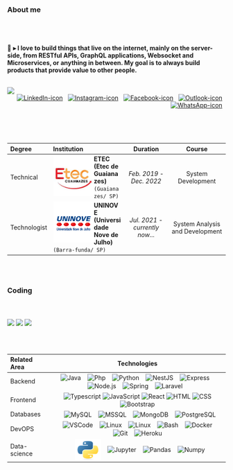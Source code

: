 <!--
❗ ➤ References used in this Repository:
🔗 • https://github.com/kyechan99/capsule-render
🔗 • https://github.com/antonkomarev/github-profile-views-counter
🔗 • https://github.com/DenverCoder1/custom-icon-badges
🔗 • https://github.com/DenverCoder1/github-readme-streak-stats
🔗 • https://github.com/anuraghazra/github-readme-stats
🔗 • https://github.com/alexandresanlim/Badges4-README.md-Profile
🔗 • https://profilepicturemaker.com
🔗 • https://devicon.dev
🔗 • https://shields.io
🔗 • https://emoji.gg
🔗 • https://getemoji.com
🔗 • https://github.com/juletopi/juletopi
🔗 • https://github.com/DarkBear0121
-->

### About me
#

<br>

🔭 **▸ I love to build things that live on the internet, mainly on the server-side, from RESTful APIs, GraphQL applications, Websocket and Microservices, or anything in between. My goal is to always build products that provide value to other people. </i>**

<br>

<div>
  
  <img align='left' width='425' src="https://quotes-github-readme.vercel.app/api?type=horizontal&theme=radical">

  <div align='right'>  
    <a href="https://www.linkedin.com/in/athirson-s-a7723a191/"><img src="https://cdn.jsdelivr.net/gh/devicons/devicon/icons/linkedin/linkedin-original.svg"  width="40" height="40" alt="LinkedIn-icon"></a>&nbsp;&nbsp;
    <a href="https://www.instagram.com/athirson.silv4/"><img src="https://cdn3.emoji.gg/emojis/6333-instagram.png" width="40" height="40" alt="Instagram-icon"></a>&nbsp;&nbsp;
    <a href="https://www.facebook.com/athirson.silva.5891"><img src="https://cdn.jsdelivr.net/gh/devicons/devicon/icons/facebook/facebook-original.svg" width="40" height="40" alt="Facebook-icon"></a>&nbsp;&nbsp;
    <a href="mailto:athirsonarceus@gmail.com"><img src="https://pngimg.com/uploads/email/email_PNG100738.png" width="40" height="40" alt="Outlook-icon"></a>&nbsp;&nbsp;
    <a href="http://api.whatsapp.com/send?phone=5511957607177"><img src="https://cdn3.emoji.gg/emojis/6158-whatsapp.png" width="40" height="40" alt="WhatsApp-icon"></a>&nbsp;&nbsp;
  </div>
<div>
  
<br><br><br>
  
  
  | Degree              | Institution | Duration | Course |
  | :---------------- | :------ | :----: | :-----: |
  | Technical |  <a href="https://www.cps.sp.gov.br/etecs/etec-de-guaianazes-guaianazes/"><img src="./assets/etec.jpg" align="left" width="94" height="94" alt="ETEC-pic"/></a> **ETEC (Etec de Guaianazes)** <br> `(Guaianazes/ SP)` | <i>Feb. 2019</i> - <i>Dec. 2022</i> | System Development |
  | Technologist | <a href="https://www.uninove.br/"><img src="./assets/uninove.png" align="left" width="94" height="94" alt="UNINOVE-pic"/></a> **UNINOVE (Universidade Nove de Julho)** <br> `(Barra-funda/ SP)` | <i>Jul. 2021</i> - <i>currently now...</i> | System Analysis and Development |
  
<br><br>
  
### Coding
#

<header>
  <link rel="stylesheet" href="https://cdn.jsdelivr.net/gh/devicons/devicon@v2.14.0/devicon.min.css">
</header>

<div>
  <img height="172em" src="https://github-readme-stats.vercel.app/api?username=athirsonsilva&border_color=14082b&show_icons=true&count_private=true&include_all_commits=true&theme=radical"/>
  <img height="172em" src="https://github-readme-stats.vercel.app/api/top-langs/?username=athirsonsilva&border_color=14082b&layout=compact&langs_count=6&include=private&theme=radical&hide=jupyter%20notebook,makefile,c%2B%2B,cmake,hack,shell,css,html"/>
  <img height="208em" src="http://github-profile-summary-cards.vercel.app/api/cards/profile-details?username=athirsonsilva&border_color=14082b&theme=radical" />
</div>
  
<br><br> 
  
  | Related Area | Technologies |
| :-------- | :-------: |
| Backend |   <img margin="auto 20px auto 20px" align="center" alt="Java" height="50" width="60" src="https://cdn.jsdelivr.net/gh/devicons/devicon/icons/java/java-original.svg" /> &nbsp;&nbsp; <img margin="auto 20px auto 20px" align="center" alt="Php" height="50" width="60" src="https://cdn.jsdelivr.net/gh/devicons/devicon/icons/php/php-original.svg" /> &nbsp;&nbsp; <img margin="auto 20px auto 20px" align="center" alt="Python" height="50" width="60" src="https://cdn.jsdelivr.net/gh/devicons/devicon/icons/python/python-original.svg" /> &nbsp;&nbsp; <img margin="auto 20px auto 20px" align="center" alt="NestJS" height="50" width="60" src="https://cdn.jsdelivr.net/gh/devicons/devicon/icons/nestjs/nestjs-plain-wordmark.svg" /> &nbsp;&nbsp; <img margin="auto 20px auto 20px" align="center" alt="Express" height="50" width="60" src="https://cdn.jsdelivr.net/gh/devicons/devicon/icons/express/express-original-wordmark.svg" /> &nbsp;&nbsp; <img margin="auto 20px auto 20px" align="center" alt="Node.js" height="50" width="60" src="https://cdn.jsdelivr.net/gh/devicons/devicon/icons/nodejs/nodejs-plain-wordmark.svg" /> &nbsp;&nbsp; <img margin="auto 20px auto 20px" align="center" alt="Spring" height="50" width="60" src="https://cdn.jsdelivr.net/gh/devicons/devicon/icons/spring/spring-original-wordmark.svg" /> &nbsp;&nbsp; <img margin="auto 20px auto 20px" align="center" alt="Laravel" height="50" width="60" src="https://cdn.jsdelivr.net/gh/devicons/devicon/icons/laravel/laravel-plain-wordmark.svg" /> &nbsp;&nbsp; |
| Frontend | <img margin="auto 20px auto 20px" align="center" alt="Typescript" height="50" width="60" src="https://cdn.jsdelivr.net/gh/devicons/devicon/icons/typescript/typescript-original.svg" /> <img margin="auto 20px auto 20px" align="center" alt="JavaScript" height="50" width="60" src="https://cdn.jsdelivr.net/gh/devicons/devicon/icons/javascript/javascript-original.svg" /> <img margin="auto 20px auto 20px" align="center" alt="React" height="50" width="60" src="https://cdn.jsdelivr.net/gh/devicons/devicon/icons/react/react-original-wordmark.svg" /> <img margin="auto 20px auto 20px" align="center" alt="HTML" height="50" width="60" src="https://cdn.jsdelivr.net/gh/devicons/devicon/icons/html5/html5-plain-wordmark.svg" /> <img margin="auto 20px auto 20px" align="center" alt="CSS" height="50" width="60" src="https://cdn.jsdelivr.net/gh/devicons/devicon/icons/css3/css3-plain-wordmark.svg" /> <img margin="auto 20px auto 20px" align="center" alt="Bootstrap" height="50" width="60" src="https://cdn.jsdelivr.net/gh/devicons/devicon/icons/bootstrap/bootstrap-plain-wordmark.svg" /> |
| Databases | &nbsp;&nbsp; <img margin="auto 20px auto 20px" align="center" alt="MySQL" height="50" width="60" src="https://cdn.jsdelivr.net/gh/devicons/devicon/icons/mysql/mysql-original-wordmark.svg" /> &nbsp;&nbsp; <img margin="auto 20px auto 20px" align="center" alt="MSSQL" height="50" width="60" src="https://cdn.jsdelivr.net/gh/devicons/devicon/icons/microsoftsqlserver/microsoftsqlserver-plain-wordmark.svg" /> &nbsp;&nbsp; <img margin="auto 20px auto 20px" align="center" alt="MongoDB" height="50" width="60" src="https://cdn.jsdelivr.net/gh/devicons/devicon/icons/mongodb/mongodb-original-wordmark.svg" /> &nbsp;&nbsp; <img margin="auto 20px auto 20px" align="center" alt="PostgreSQL" height="50" width="60"  src="https://cdn.jsdelivr.net/gh/devicons/devicon/icons/postgresql/postgresql-original-wordmark.svg" /> |
| DevOPS | &nbsp;&nbsp; <img margin="auto 20px auto 20px" align="center" alt="VSCode" height="50" width="60"  src="https://cdn.jsdelivr.net/gh/devicons/devicon/icons/vscode/vscode-original-wordmark.svg" /> &nbsp;&nbsp; <img margin="auto 20px auto 20px" align="center" alt="Linux" height="50" width="60"   src="https://cdn.jsdelivr.net/gh/devicons/devicon/icons/linux/linux-original.svg" /> &nbsp;&nbsp; <img margin="auto 20px auto 20px" align="center" alt="Linux" height="50" width="60"   src="https://th.bing.com/th/id/R.c4748973556d0b29d1242b385e7d0def?rik=mLFsFfP0SlmvyA&riu=http%3a%2f%2fstafwag.github.io%2fblog%2fimages%2fArch-linux-logo.png&ehk=z646XaUJh6R2S05QiL2Y5w5EwMDG0hXjOQbC7wPxRGY%3d&risl=&pid=ImgRaw&r=0" /> &nbsp;&nbsp; <img margin="auto 20px auto 20px" align="center" alt="Bash" height="50" width="60" src="https://cdn.jsdelivr.net/gh/devicons/devicon/icons/bash/bash-original.svg" /> &nbsp;&nbsp; <img margin="auto 20px auto 20px" align="center" alt="Docker" height="50" width="60" src="https://cdn.jsdelivr.net/gh/devicons/devicon/icons/docker/docker-plain-wordmark.svg" /> &nbsp;&nbsp; <img margin="auto 20px auto 20px" align="center" alt="Git" height="50" width="60" src="https://cdn.jsdelivr.net/gh/devicons/devicon/icons/git/git-original.svg" /> &nbsp;&nbsp; <img margin="auto 20px auto 20px" align="center" alt="Heroku" height="50" width="60" src="https://cdn.jsdelivr.net/gh/devicons/devicon/icons/heroku/heroku-original-wordmark.svg" /> |
| Data-science | &nbsp;&nbsp; <img margin="auto 20px auto 20px" align="center" alt="Python" height="50" width="60" src="https://raw.githubusercontent.com/devicons/devicon/master/icons/python/python-original.svg" /> &nbsp;&nbsp; <img margin="auto 20px auto 20px" align="center" alt="Jupyter" height="50" width="60" src="https://cdn.jsdelivr.net/gh/devicons/devicon/icons/jupyter/jupyter-original-wordmark.svg" /> &nbsp;&nbsp; <img margin="auto 20px auto 20px" align="center" alt="Pandas" height="50" width="60" src="https://cdn.jsdelivr.net/gh/devicons/devicon/icons/pandas/pandas-original-wordmark.svg" /> &nbsp;&nbsp; <img margin="auto 20px auto 20px" align="center" alt="Numpy" height="50" width="60" src="https://cdn.jsdelivr.net/gh/devicons/devicon/icons/numpy/numpy-original-wordmark.svg" /> |  
 
